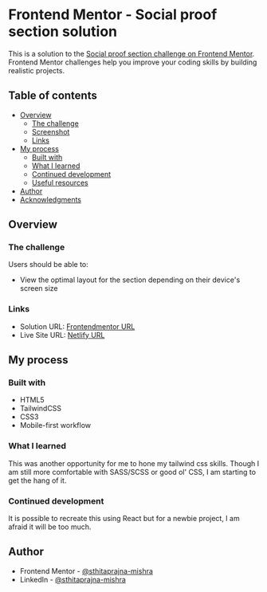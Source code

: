 # Frontend Mentor - Social proof section solution

This is a solution to the [Social proof section challenge on Frontend Mentor](https://www.frontendmentor.io/challenges/social-proof-section-6e0qTv_bA). Frontend Mentor challenges help you improve your coding skills by building realistic projects.

## Table of contents

- [Overview](#overview)
  - [The challenge](#the-challenge)
  - [Screenshot](#screenshot)
  - [Links](#links)
- [My process](#my-process)
  - [Built with](#built-with)
  - [What I learned](#what-i-learned)
  - [Continued development](#continued-development)
  - [Useful resources](#useful-resources)
- [Author](#author)
- [Acknowledgments](#acknowledgments)

## Overview

### The challenge

Users should be able to:

- View the optimal layout for the section depending on their device's screen size

### Links

- Solution URL: [Frontendmentor URL](https://your-solution-url.com)
- Live Site URL: [Netlify URL](https://your-live-site-url.com)

## My process

### Built with

- HTML5
- TailwindCSS
- CSS3
- Mobile-first workflow

### What I learned

This was another opportunity for me to hone my tailwind css skills. Though I am still more comfortable with SASS/SCSS or good ol' CSS, I am starting to get the hang of it.

### Continued development

It is possible to recreate this using React but for a newbie project, I am afraid it will be too much.

## Author

- Frontend Mentor - [@sthitaprajna-mishra](https://www.frontendmentor.io/profile/sthitaprajna-mishra)
- LinkedIn - [@sthitaprajna-mishra](https://www.linkedin.com/in/sthitaprajna-mishra-b63940153/)
